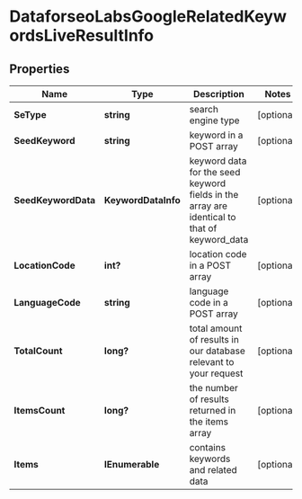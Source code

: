 # DataforseoLabsGoogleRelatedKeywordsLiveResultInfo


## Properties

| Name | Type | Description | Notes |
|------------ | ------------- | ------------- | -------------|
**SeType** | **string** | search engine type |[optional]|
**SeedKeyword** | **string** | keyword in a POST array |[optional]|
**SeedKeywordData** | **KeywordDataInfo** | keyword data for the seed keyword<br>fields in the array are identical to that of keyword_data |[optional]|
**LocationCode** | **int?** | location code in a POST array |[optional]|
**LanguageCode** | **string** | language code in a POST array |[optional]|
**TotalCount** | **long?** | total amount of results in our database relevant to your request |[optional]|
**ItemsCount** | **long?** | the number of results returned in the items array |[optional]|
**Items** | **IEnumerable<DataforseoLabsRelatedKeywordsLiveItem>** | contains keywords and related data |[optional]|